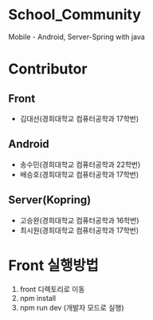# School_Community
Mobile - Android, Server-Spring with java

# Contributor

## Front
* 김대선(경희대학교 컴퓨터공학과 17학번)

## Android
* 송수민(경희대학교 컴퓨터공학과 22학번)
* 배승호(경희대학교 컴퓨터공학과 17학번)

## Server(Kopring)
* 고승완(경희대학교 컴퓨터공학과 16학번)
* 최시원(경희대학교 컴퓨터공학과 17학번)

# Front 실행방법
1. front 디렉토리로 이동
2. npm install 
3. npm run dev (개발자 모드로 실행)
